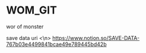 # WOM_GIT
wor of monster

save data uri <\n>
https://www.notion.so/SAVE-DATA-767b03e4499841bcae49e789445bd42b
